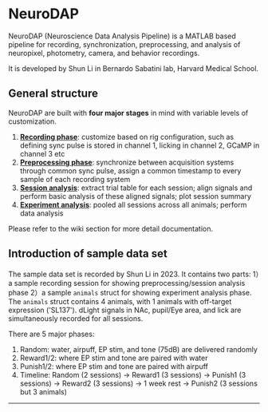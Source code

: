 # NeuroDAP
 NeuroDAP (Neuroscience Data Analysis Pipeline) is a MATLAB based pipeline for recording, synchronization, preprocessing, and analysis of neuropixel, photometry, camera, and behavior recordings.

 It is developed by Shun Li in Bernardo Sabatini lab, Harvard Medical School.

 ## General structure

 NeuroDAP are built with **four major stages** in mind with variable levels of customization. 
 1. [**Recording phase**](https://github.com/shunnnli/NeuroDAP/wiki/1.1-Phase:-recording): customize based on rig configuration, such as defining sync pulse is stored in channel 1, licking in channel 2, GCaMP in channel 3 etc
 2. [**Preprocessing phase**](https://github.com/shunnnli/NeuroDAP/wiki/1.2-Phase:-preprocessing): synchronize between acquisition systems through common sync pulse, assign a common timestamp to every sample of each recording system
 3. [**Session analysis**](https://github.com/shunnnli/NeuroDAP/wiki/1.3-Phase:-session-analysis): extract trial table for each session; align signals and perform basic analysis of these aligned signals; plot session summary
 4. [**Experiment analysis**](https://github.com/shunnnli/NeuroDAP/wiki/1.4-Phase:-experiment-analysis): pooled all sessions across all animals; perform data analysis

 Please refer to the wiki section for more detail documentation.

 ## Introduction of sample data set

The sample data set is recorded by Shun Li in 2023. It contains two parts: 1）a sample recording session for showing preprocessing/session analysis phase 2）a sample `animals` struct for showing experiment analysis phase. The `animals` struct contains 4 animals, with 1 animals with off-target expression ('SL137'). dLight signals in NAc, pupil/Eye area, and lick are simultaneously recorded for all sessions.

There are 5 major phases:
1. Random: water, airpuff, EP stim, and tone (75dB) are delivered randomly
2. Reward1/2: where EP stim and tone are paired with water
3. Punish1/2: where EP stim and tone are paired with airpuff
4. Timeline: Random (2 sessions) -> Reward1 (3 sessions) -> Punish1 (3 sessions) -> Reward2 (3 sessions) -> 1 week rest -> Punish2 (3 sessions but 3 animals)

 ***